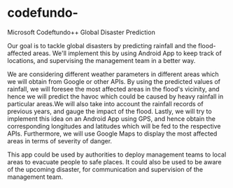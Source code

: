 # codefundo-
Microsoft Codeftundo++ Global Disaster Prediction

Our goal is to tackle global disasters by predicting rainfall and the flood-affected areas. We'll implement this by using Android App to keep track of locations, and supervising the management team in a better way. 

We are considering  different weather parameters in different areas  which  we will obtain from Google or other APIs. By using the predicted values of rainfall, we will foresee the most affected areas in the flood's vicinity, and hence we will predict the havoc which could be caused by heavy rainfall in particular areas.We will also take into account the rainfall records of previous years, and gauge the impact of the flood.  Lastly, we will try to implement this idea on an Android App using GPS, and hence obtain the corresponding longitudes and latitudes which will be fed to the respective APIs. Furthermore, we will use Google Maps to display the most affected areas in terms of severity of danger.

This app could be used by authorities to deploy management teams to local areas to evacuate people to safe places. It could also be used to be aware of the upcoming disaster, for communication and supervision of the management team.   

